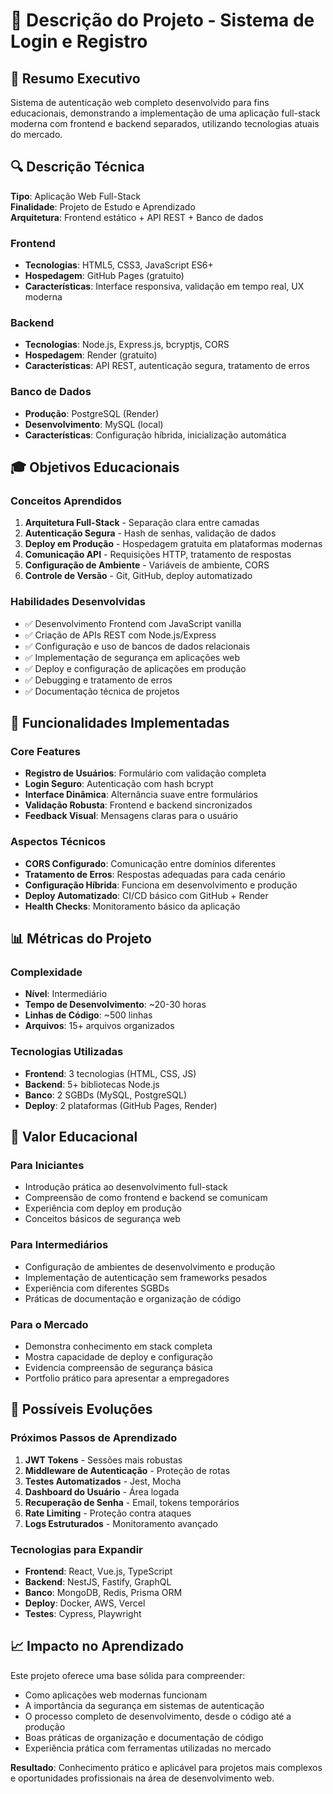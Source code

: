 # 📝 Descrição do Projeto - Sistema de Login e Registro

## 🎯 **Resumo Executivo**

Sistema de autenticação web completo desenvolvido para fins educacionais, demonstrando a implementação de uma aplicação full-stack moderna com frontend e backend separados, utilizando tecnologias atuais do mercado.

## 🔍 **Descrição Técnica**

**Tipo**: Aplicação Web Full-Stack  
**Finalidade**: Projeto de Estudo e Aprendizado  
**Arquitetura**: Frontend estático + API REST + Banco de dados  

### **Frontend**
- **Tecnologias**: HTML5, CSS3, JavaScript ES6+
- **Hospedagem**: GitHub Pages (gratuito)
- **Características**: Interface responsiva, validação em tempo real, UX moderna

### **Backend** 
- **Tecnologias**: Node.js, Express.js, bcryptjs, CORS
- **Hospedagem**: Render (gratuito)
- **Características**: API REST, autenticação segura, tratamento de erros

### **Banco de Dados**
- **Produção**: PostgreSQL (Render)
- **Desenvolvimento**: MySQL (local)
- **Características**: Configuração híbrida, inicialização automática

## 🎓 **Objetivos Educacionais**

### **Conceitos Aprendidos**
1. **Arquitetura Full-Stack** - Separação clara entre camadas
2. **Autenticação Segura** - Hash de senhas, validação de dados
3. **Deploy em Produção** - Hospedagem gratuita em plataformas modernas
4. **Comunicação API** - Requisições HTTP, tratamento de respostas
5. **Configuração de Ambiente** - Variáveis de ambiente, CORS
6. **Controle de Versão** - Git, GitHub, deploy automatizado

### **Habilidades Desenvolvidas**
- ✅ Desenvolvimento Frontend com JavaScript vanilla
- ✅ Criação de APIs REST com Node.js/Express
- ✅ Configuração e uso de bancos de dados relacionais
- ✅ Implementação de segurança em aplicações web
- ✅ Deploy e configuração de aplicações em produção
- ✅ Debugging e tratamento de erros
- ✅ Documentação técnica de projetos

## 🚀 **Funcionalidades Implementadas**

### **Core Features**
- **Registro de Usuários**: Formulário com validação completa
- **Login Seguro**: Autenticação com hash bcrypt
- **Interface Dinâmica**: Alternância suave entre formulários
- **Validação Robusta**: Frontend e backend sincronizados
- **Feedback Visual**: Mensagens claras para o usuário

### **Aspectos Técnicos**
- **CORS Configurado**: Comunicação entre domínios diferentes
- **Tratamento de Erros**: Respostas adequadas para cada cenário
- **Configuração Híbrida**: Funciona em desenvolvimento e produção
- **Deploy Automatizado**: CI/CD básico com GitHub + Render
- **Health Checks**: Monitoramento básico da aplicação

## 📊 **Métricas do Projeto**

### **Complexidade**
- **Nível**: Intermediário
- **Tempo de Desenvolvimento**: ~20-30 horas
- **Linhas de Código**: ~500 linhas
- **Arquivos**: 15+ arquivos organizados

### **Tecnologias Utilizadas**
- **Frontend**: 3 tecnologias (HTML, CSS, JS)
- **Backend**: 5+ bibliotecas Node.js
- **Banco**: 2 SGBDs (MySQL, PostgreSQL)
- **Deploy**: 2 plataformas (GitHub Pages, Render)

## 🎯 **Valor Educacional**

### **Para Iniciantes**
- Introdução prática ao desenvolvimento full-stack
- Compreensão de como frontend e backend se comunicam
- Experiência com deploy em produção
- Conceitos básicos de segurança web

### **Para Intermediários**
- Configuração de ambientes de desenvolvimento e produção
- Implementação de autenticação sem frameworks pesados
- Experiência com diferentes SGBDs
- Práticas de documentação e organização de código

### **Para o Mercado**
- Demonstra conhecimento em stack completa
- Mostra capacidade de deploy e configuração
- Evidencia compreensão de segurança básica
- Portfolio prático para apresentar a empregadores

## 🔄 **Possíveis Evoluções**

### **Próximos Passos de Aprendizado**
1. **JWT Tokens** - Sessões mais robustas
2. **Middleware de Autenticação** - Proteção de rotas
3. **Testes Automatizados** - Jest, Mocha
4. **Dashboard do Usuário** - Área logada
5. **Recuperação de Senha** - Email, tokens temporários
6. **Rate Limiting** - Proteção contra ataques
7. **Logs Estruturados** - Monitoramento avançado

### **Tecnologias para Expandir**
- **Frontend**: React, Vue.js, TypeScript
- **Backend**: NestJS, Fastify, GraphQL
- **Banco**: MongoDB, Redis, Prisma ORM
- **Deploy**: Docker, AWS, Vercel
- **Testes**: Cypress, Playwright

## 📈 **Impacto no Aprendizado**

Este projeto oferece uma base sólida para compreender:
- Como aplicações web modernas funcionam
- A importância da segurança em sistemas de autenticação
- O processo completo de desenvolvimento, desde o código até a produção
- Boas práticas de organização e documentação de código
- Experiência prática com ferramentas utilizadas no mercado

**Resultado**: Conhecimento prático e aplicável para projetos mais complexos e oportunidades profissionais na área de desenvolvimento web.